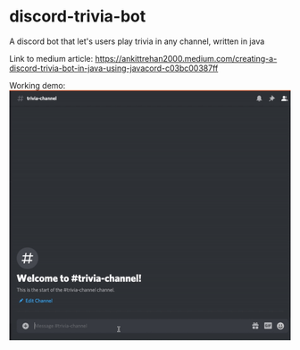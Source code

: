 # discord-trivia-bot
A discord bot that let's users play trivia in any channel, written in java

Link to medium article: https://ankittrehan2000.medium.com/creating-a-discord-trivia-bot-in-java-using-javacord-c03bc00387ff

Working demo: 
<img src="https://github.com/ankittrehan2000/discord-trivia-bot/blob/main/images/workingdemo.gif" />
